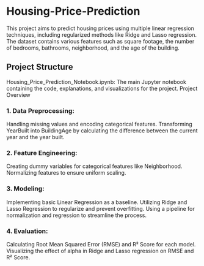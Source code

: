 # Housing-Price-Prediction

This project aims to predict housing prices using multiple linear regression techniques, including regularized methods like Ridge and Lasso regression. The dataset contains various features such as square footage, the number of bedrooms, bathrooms, neighborhood, and the age of the building.

## Project Structure
Housing_Price_Prediction_Notebook.ipynb: The main Jupyter notebook containing the code, explanations, and visualizations for the project.
Project Overview
### 1. Data Preprocessing:
Handling missing values and encoding categorical features.
Transforming YearBuilt into BuildingAge by calculating the difference between the current year and the year built.
### 2. Feature Engineering:
Creating dummy variables for categorical features like Neighborhood.
Normalizing features to ensure uniform scaling.
### 3. Modeling:
Implementing basic Linear Regression as a baseline.
Utilizing Ridge and Lasso Regression to regularize and prevent overfitting.
Using a pipeline for normalization and regression to streamline the process.
### 4. Evaluation:
Calculating Root Mean Squared Error (RMSE) and R² Score for each model.
Visualizing the effect of alpha in Ridge and Lasso regression on RMSE and R² Score.
